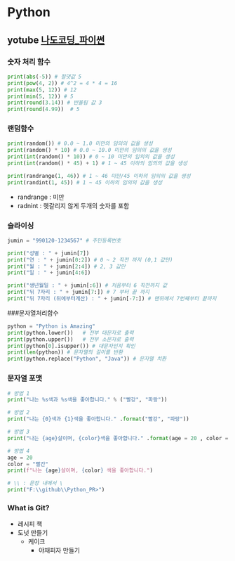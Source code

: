 # Python
## yotube [나도코딩_파이썬](https://youtu.be/kWiCuklohdY)

### 숫자 처리 함수
```python
print(abs(-5)) # 절댓값 5
print(pow(4, 2)) # 4^2 = 4 * 4 = 16
print(max(5, 12)) # 12
print(min(5, 12)) # 5
print(round(3.14)) # 반올림 값 3
print(round(4.99))  # 5
````

### 랜덤함수
```python
print(random()) # 0.0 ~ 1.0 미만의 임의의 값을 생성
print(random() * 10) # 0.0 ~ 10.0 미만의 임의의 값을 생성
print(int(random() * 10)) # 0 ~ 10 미만의 임의의 값을 생성
print(int(random() * 45) + 1) # 1 ~ 45 이하의 임의의 값을 생성

print(randrange(1, 46)) # 1 ~ 46 미만/45 이하의 임의의 값을 생성
print(randint(1, 45)) # 1 ~ 45 이하의 임의의 값을 생성
```
* randrange : 미만
* radnint : 헷갈리지 않게 두개의 숫자를 포함

### 슬라이싱
```python
jumin = "990120-1234567" # 주민등록번호

print("성별 : " + jumin[7])
print("연 : " + jumin[0:2]) # 0 ~ 2 직전 까지 (0,1 값만)
print("월 : " + jumin[2:4]) # 2, 3 값만
print("일 : " + jumin[4:6])

print("생년월일 : " + jumin[:6]) # 처음부터 6 직전까지 값
print("뒤 7자리 : " + jumin[7:]) # 7 부터 끝 까지
print("뒤 7자리 (뒤에부터계산) : " + jumin[-7:]) # 맨뒤에서 7번째부터 끝까지
```

###문자열처리함수
```python
python = "Python is Amazing"
print(python.lower())   # 전부 대문자로 출력
print(python.upper())   # 전부 소문자로 출력
print(python[0].isupper()) # 대문자인지 확인
print(len(python)) # 문자열의 길이를 반환
print(python.replace("Python", "Java")) # 문자열 치환
```

### 문자열 포맷
```python
# 방법 1
print("나는 %s색과 %s색을 좋아합니다." % ("빨강", "파랑"))

# 방법 2
print("나는 {0}색과 {1}색을 좋아합니다." .format("빨강", "파랑"))

# 방법 3
print("나는 {age}살이며, {color}색을 좋아합니다." .format(age = 20 , color = "빨강"))

# 방법 4
age = 20
color = "빨간"
print(f"나는 {age}살이며, {color} 색을 좋아합니다.")

# \\ : 문장 내에서 \
print("F:\\github\\Python_PR>")
```

### What is Git?
* 레시피 책
* 도넛 만들기
  * 케이크
    * 야채피자 만들기
